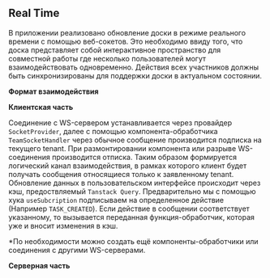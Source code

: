 ## Real Time

В приложении реализовано обновление доски в режиме реального времени с помощью веб-сокетов. Это необходимо ввиду того, что доска представляет собой интерактивное пространство для совместной работы где несколько пользователей могут взаимодействовать одновременно. Действия всех участников должны быть синхронизированы для поддержки доски в актуальном состоянии.

**Формат взаимодействия**

**Клиентская часть**

Соединение с WS-сервером устанавливается через провайдер `SocketProvider`, далее с помощью компонента-обработчика `TeamSocketHandler` через обычное сообщение производится подписка на текущего tenant. При размонтировании компонента или разрыве WS-соединения производится отписка. Таким образом формируется логический канал взаимодействия, в рамках которого клиент будет получать сообщения относящиеся только к заявленному tenant. Обновление данных в пользовательском интерфейсе происходит через кэш, предоствляемый `Tanstack Query`. Предварительно мы с помощью хука `useSubcription` подписываем на определенное действие (Например `TASK_CREATED`). Если действие в сообщении соответствует указанному, то вызывается переданная функция-обработчик, которая уже и вносит изменения в кэш.

\*По необходимости можно создать ещё компоненты-обработчики или соединения с другими WS-серверами.

**Серверная часть**
